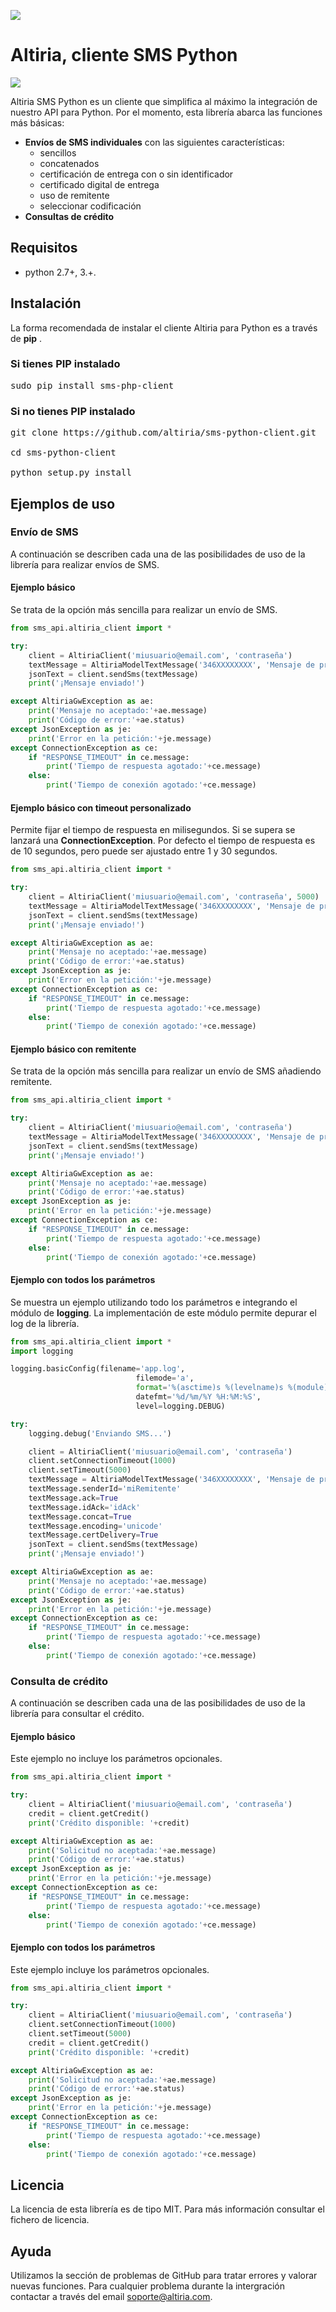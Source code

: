 ![](http://static.altiria.com/wp-content/themes/altiria/images/logo-altiria.png)


# Altiria, cliente SMS Python

 ![](https://img.shields.io/badge/version-0.9.0-blue.svg)

Altiria SMS Python es un cliente que simplifica al máximo la integración de nuestro API para Python. Por el momento, esta librería abarca las funciones más básicas:
- **Envíos de SMS individuales** con las siguientes características:
  - sencillos
  - concatenados
  - certificación de entrega con o sin identificador
  - certificado digital de entrega
  - uso de remitente
  - seleccionar codificación
- **Consultas de crédito**

## Requisitos

- python 2.7+, 3.+.

## Instalación

La forma recomendada de instalar el cliente Altiria para Python es a través de **pip** .

### Si tienes PIP instalado

<pre>
sudo pip install sms-php-client
</pre>

### Si no tienes PIP instalado

<pre>
git clone https://github.com/altiria/sms-python-client.git

cd sms-python-client

python setup.py install
</pre>

## Ejemplos de uso

### Envío de SMS

A continuación se describen cada una de las posibilidades de uso de la librería para realizar envíos de SMS.

#### Ejemplo básico

Se trata de la opción más sencilla para realizar un envío de SMS.

```python
from sms_api.altiria_client import *

try:
	client = AltiriaClient('miusuario@email.com', 'contraseña')
	textMessage = AltiriaModelTextMessage('346XXXXXXXX', 'Mensaje de prueba')
	jsonText = client.sendSms(textMessage)
	print('¡Mensaje enviado!')

except AltiriaGwException as ae:
	print('Mensaje no aceptado:'+ae.message)
	print('Código de error:'+ae.status)
except JsonException as je:
	print('Error en la petición:'+je.message)
except ConnectionException as ce:
	if "RESPONSE_TIMEOUT" in ce.message: 
		print('Tiempo de respuesta agotado:'+ce.message)
	else:
		print('Tiempo de conexión agotado:'+ce.message)
```

#### Ejemplo básico con timeout personalizado

Permite fijar el tiempo de respuesta en milisegundos. Si se supera se lanzará una **ConnectionException**.
Por defecto el tiempo de respuesta es de 10 segundos, pero puede ser ajustado entre 1 y 30 segundos.

```python
from sms_api.altiria_client import *

try:
	client = AltiriaClient('miusuario@email.com', 'contraseña', 5000)
	textMessage = AltiriaModelTextMessage('346XXXXXXXX', 'Mensaje de prueba')
	jsonText = client.sendSms(textMessage)
	print('¡Mensaje enviado!')

except AltiriaGwException as ae:
	print('Mensaje no aceptado:'+ae.message)
	print('Código de error:'+ae.status)
except JsonException as je:
	print('Error en la petición:'+je.message)
except ConnectionException as ce:
	if "RESPONSE_TIMEOUT" in ce.message: 
		print('Tiempo de respuesta agotado:'+ce.message)
	else:
		print('Tiempo de conexión agotado:'+ce.message)
```

#### Ejemplo básico con remitente

Se trata de la opción más sencilla para realizar un envío de SMS añadiendo remitente.

```python
from sms_api.altiria_client import *

try:
	client = AltiriaClient('miusuario@email.com', 'contraseña')
	textMessage = AltiriaModelTextMessage('346XXXXXXXX', 'Mensaje de prueba', 'miRemitente')
	jsonText = client.sendSms(textMessage)
	print('¡Mensaje enviado!')

except AltiriaGwException as ae:
	print('Mensaje no aceptado:'+ae.message)
	print('Código de error:'+ae.status)
except JsonException as je:
	print('Error en la petición:'+je.message)
except ConnectionException as ce:
	if "RESPONSE_TIMEOUT" in ce.message: 
		print('Tiempo de respuesta agotado:'+ce.message)
	else:
		print('Tiempo de conexión agotado:'+ce.message)
```
#### Ejemplo con todos los parámetros

Se muestra un ejemplo utilizando todo los parámetros e integrando el módulo de **logging**.
La implementación de este módulo permite depurar el log de la librería.

```python
from sms_api.altiria_client import *
import logging

logging.basicConfig(filename='app.log',
                            filemode='a',
                            format='%(asctime)s %(levelname)s %(module)s.%(funcName)s:%(lineno)d [%(thread)d, %(threadName)s] - %(message)s',
                            datefmt='%d/%m/%Y %H:%M:%S',
                            level=logging.DEBUG)

try:
    logging.debug('Enviando SMS...')

	client = AltiriaClient('miusuario@email.com', 'contraseña')
	client.setConnectionTimeout(1000)
	client.setTimeout(5000)
	textMessage = AltiriaModelTextMessage('346XXXXXXXX', 'Mensaje de prueba')
	textMessage.senderId='miRemitente'
	textMessage.ack=True
	textMessage.idAck='idAck'
	textMessage.concat=True
	textMessage.encoding='unicode'
	textMessage.certDelivery=True
	jsonText = client.sendSms(textMessage)
	print('¡Mensaje enviado!')

except AltiriaGwException as ae:
	print('Mensaje no aceptado:'+ae.message)
	print('Código de error:'+ae.status)
except JsonException as je:
	print('Error en la petición:'+je.message)
except ConnectionException as ce:
	if "RESPONSE_TIMEOUT" in ce.message: 
		print('Tiempo de respuesta agotado:'+ce.message)
	else:
		print('Tiempo de conexión agotado:'+ce.message)
```
### Consulta de crédito

A continuación se describen cada una de las posibilidades de uso de la librería para consultar el crédito.

#### Ejemplo básico

Este ejemplo no incluye los parámetros opcionales.

```python
from sms_api.altiria_client import *

try:
	client = AltiriaClient('miusuario@email.com', 'contraseña')
	credit = client.getCredit()
	print('Crédito disponible: '+credit)

except AltiriaGwException as ae:
	print('Solicitud no aceptada:'+ae.message)
	print('Código de error:'+ae.status)
except JsonException as je:
	print('Error en la petición:'+je.message)
except ConnectionException as ce:
	if "RESPONSE_TIMEOUT" in ce.message: 
		print('Tiempo de respuesta agotado:'+ce.message)
	else:
		print('Tiempo de conexión agotado:'+ce.message)
```

#### Ejemplo con todos los parámetros

Este ejemplo incluye los parámetros opcionales.

```python
from sms_api.altiria_client import *

try:
	client = AltiriaClient('miusuario@email.com', 'contraseña')
    client.setConnectionTimeout(1000)
	client.setTimeout(5000)
	credit = client.getCredit()
	print('Crédito disponible: '+credit)

except AltiriaGwException as ae:
	print('Solicitud no aceptada:'+ae.message)
	print('Código de error:'+ae.status)
except JsonException as je:
	print('Error en la petición:'+je.message)
except ConnectionException as ce:
	if "RESPONSE_TIMEOUT" in ce.message: 
		print('Tiempo de respuesta agotado:'+ce.message)
	else:
		print('Tiempo de conexión agotado:'+ce.message)
```

## Licencia

La licencia de esta librería es de tipo MIT. Para más información consultar el fichero de licencia.

## Ayuda

Utilizamos la sección de problemas de GitHub para tratar errores y valorar nuevas funciones.
Para cualquier problema durante la intergración contactar a través del email soporte@altiria.com.
